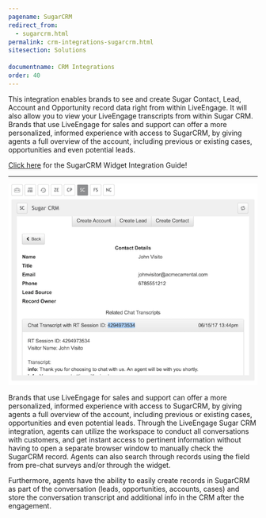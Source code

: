 ```yaml
---
pagename: SugarCRM
redirect_from:
  - sugarcrm.html
permalink: crm-integrations-sugarcrm.html
sitesection: Solutions

documentname: CRM Integrations
order: 40
---
```


This integration enables brands to see and create Sugar Contact, Lead, Account and Opportunity record data right from within LiveEngage. It will also allow you to view your LiveEngage transcripts from within Sugar CRM. Brands that use LiveEngage for sales and support can offer a more personalized, informed experience with access to SugarCRM, by giving agents a full overview of the account, including previous or existing cases, opportunities and even potential leads.

<div class="inntertext configlink"><a href="https://s3-eu-west-1.amazonaws.com/ce-sr/CA/CRM+Integration+Guides/SugarCRM+Integration+Guide.pdf" target="_blank">Click here</a> for the SugarCRM Widget Integration Guide!</div>
<hr class="solutionshr" />

<img src="images/crm1.png" alt="InAppOverview1">


Brands that use LiveEngage for sales and support can offer a more personalized, informed experience with access to SugarCRM, by giving agents a full overview of the account, including previous or existing cases, opportunities and even potential leads. Through the LiveEngage Sugar CRM integration, agents can utilize the workspace to conduct all conversations with customers, and get instant access to pertinent information without having to open a separate browser window to manually check the SugarCRM record. Agents can also search through records using the field from pre-chat surveys and/or through the widget.

Furthermore, agents have the ability to easily create records in SugarCRM as part of the conversation (leads, opportunities, accounts, cases) and store the conversation transcript and additional info in the CRM after the engagement.
